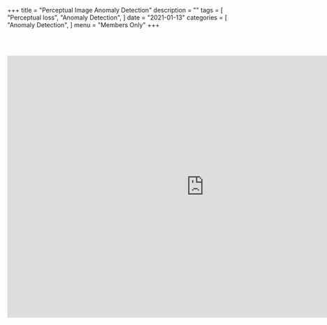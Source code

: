 +++
title = "Perceptual Image Anomaly Detection"
description = ""
tags = [
    "Perceptual loss",
    "Anomaly Detection",
]
date = "2021-01-13"
categories = [
    "Anomaly Detection",
]
menu = "Members Only"
+++

<br><br>
<center>
<iframe src="https://docs.google.com/presentation/d/e/2PACX-1vTND9zRTeoxIwSetXOx1LF1Lj1eKnaMWn7zxhKHtZtvmn46-6MhqJaTqJDu-ZCX4E3YPhyJuuJHNZE3/embed?start=false&loop=false&delayms=3000" frameborder="0" width="900" height="600" allowfullscreen="true" mozallowfullscreen="true" webkitallowfullscreen="true"></iframe>
</center>

<br>

<script src="https://utteranc.es/client.js"
        repo="RTOS-KGU/RTOS-utterances-comment"
        issue-term="pathname"
        label="Comment"
        theme="github-light"
        crossorigin="anonymous"
        async>
</script>
